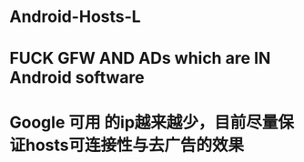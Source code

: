 Android-Hosts-L
===============
FUCK GFW AND ADs which are IN Android software
===============
Google 可用 的ip越来越少，目前尽量保证hosts可连接性与去广告的效果
===============

